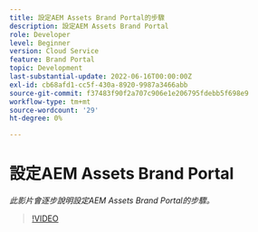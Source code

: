 ```yaml
---
title: 設定AEM Assets Brand Portal的步驟
description: 設定AEM Assets Brand Portal
role: Developer
level: Beginner
version: Cloud Service
feature: Brand Portal
topic: Development
last-substantial-update: 2022-06-16T00:00:00Z
exl-id: cb68afd1-cc5f-430a-8920-9987a3466abb
source-git-commit: f37483f90f2a707c906e1e206795fdebb5f698e9
workflow-type: tm+mt
source-wordcount: '29'
ht-degree: 0%

---
```


# 設定AEM Assets Brand Portal

*此影片會逐步說明設定AEM Assets Brand Portal的步驟。*

>[!VIDEO](https://video.tv.adobe.com/v/335448?quality=9&learn=on)
